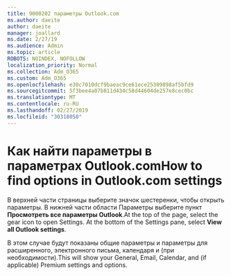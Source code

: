 ```yaml
---
title: 9000202 параметры Outlook.com
ms.author: daeite
author: daeite
manager: joallard
ms.date: 2/27/19
ms.audience: Admin
ms.topic: article
ROBOTS: NOINDEX, NOFOLLOW
localization_priority: Normal
ms.collection: Adm_O365
ms.custom: Adm_O365
ms.openlocfilehash: e30c7010dcf9baeac9ce61ece25309898af5bfd9
ms.sourcegitcommit: 5f3bee4a07b811d434c58d44604de257e8cec0bc
ms.translationtype: MT
ms.contentlocale: ru-RU
ms.lasthandoff: 02/27/2019
ms.locfileid: "30318050"
---
```

# <a name="how-to-find-options-in-outlookcom-settings"></a><span data-ttu-id="68b06-102">Как найти параметры в параметрах Outlook.com</span><span class="sxs-lookup"><span data-stu-id="68b06-102">How to find options in Outlook.com settings</span></span>

<span data-ttu-id="68b06-p101">В верхней части страницы выберите значок шестеренки, чтобы открыть параметры. В нижней части области Параметры выберите пункт **Просмотреть все параметры Outlook**.</span><span class="sxs-lookup"><span data-stu-id="68b06-p101">At the top of the page, select the gear icon to open Settings. At the bottom of the Settings pane, select **View all Outlook settings**.</span></span>

<span data-ttu-id="68b06-105">В этом случае будут показаны общие параметры и параметры для расширенного, электронного письма, календаря и (при необходимости).</span><span class="sxs-lookup"><span data-stu-id="68b06-105">This will show your General, Email, Calendar, and (if applicable) Premium settings and options.</span></span>